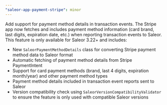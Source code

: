```yaml
---
"saleor-app-payment-stripe": minor
---
```


Add support for payment method details in transaction events. The Stripe app now fetches and includes payment method information (card brand, last digits, expiration date, etc.) when reporting transaction events to Saleor. This feature is only available for Saleor 3.22+ and includes:

- New `SaleorPaymentMethodDetails` class for converting Stripe payment method data to Saleor format
- Automatic fetching of payment method details from Stripe PaymentIntent
- Support for card payment methods (brand, last 4 digits, expiration month/year) and other payment method types
- Payment method details included in transaction event reports sent to Saleor
- Version compatibility check using `SaleorVersionCompatibilityValidator` to ensure the feature is only used with compatible Saleor versions
